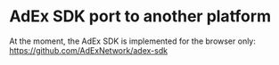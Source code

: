 # AdEx SDK port to another platform

At the moment, the AdEx SDK is implemented for the browser only: https://github.com/AdExNetwork/adex-sdk


